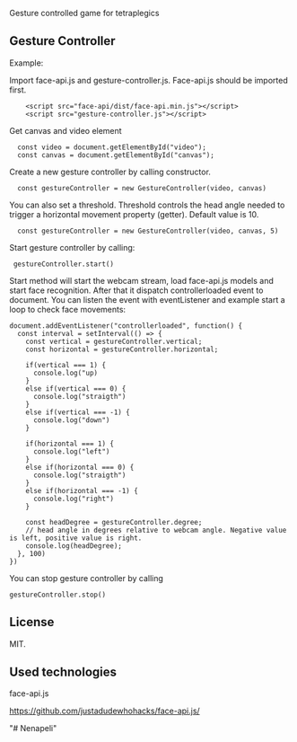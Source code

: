 Gesture controlled game for tetraplegics

## Gesture Controller

Example:

Import face-api.js and gesture-controller.js. Face-api.js should be imported first.

        <script src="face-api/dist/face-api.min.js"></script>
        <script src="gesture-controller.js"></script>

Get canvas and video element

      const video = document.getElementById("video");
      const canvas = document.getElementById("canvas");
   

Create a new gesture controller by calling constructor.
  
      const gestureController = new GestureController(video, canvas)
     
      
You can also set a threshold. Threshold controls the head angle needed to trigger a horizontal movement property (getter). Default value is 10.

      const gestureController = new GestureController(video, canvas, 5)
    
    
Start gesture controller by calling:

     gestureController.start()
 
 
Start method will start the webcam stream, load face-api.js models and start face recognition. After that it dispatch controllerloaded event to document. You can listen the event with eventListener and example start a loop to check face movements:

    document.addEventListener("controllerloaded", function() {
      const interval = setInterval(() => {
        const vertical = gestureController.vertical;
        const horizontal = gestureController.horizontal;
        
        if(vertical === 1) {
          console.log("up)
        }
        else if(vertical === 0) {
          console.log("straigth")
        }
        else if(vertical === -1) {
          console.log("down")
        }
        
        if(horizontal === 1) {
          console.log("left")
        }
        else if(horizontal === 0) {
          console.log("straigth")
        }
        else if(horizontal === -1) {
          console.log("right")
        }
        
        const headDegree = gestureController.degree;
        // head angle in degrees relative to webcam angle. Negative value is left, positive value is right.
        console.log(headDegree); 
      }, 100)
    })
    
You can stop gesture controller by calling

    
    gestureController.stop()
    

## License

MIT.

## Used technologies

 face-api.js

https://github.com/justadudewhohacks/face-api.js/

"# Nenapeli" 
